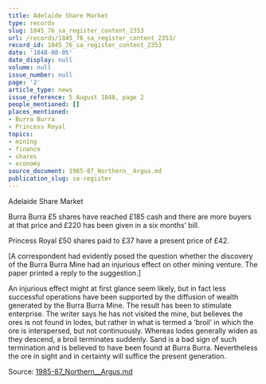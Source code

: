 ```yaml
---
title: Adelaide Share Market
type: records
slug: 1845_76_sa_register_content_2353
url: /records/1845_76_sa_register_content_2353/
record_id: 1845_76_sa_register_content_2353
date: '1848-08-05'
date_display: null
volume: null
issue_number: null
page: '2'
article_type: news
issue_reference: 5 August 1848, page 2
people_mentioned: []
places_mentioned:
- Burra Burra
- Princess Royal
topics:
- mining
- finance
- shares
- economy
source_document: 1985-87_Northern__Argus.md
publication_slug: sa-register
---
```


Adelaide Share Market

Burra Burra £5 shares have reached £185 cash and there are more buyers at that price and £220 has been given in a six months’ bill.

Princess Royal £50 shares paid to £37 have a present price of £42.

[A correspondent had evidently posed the question whether the discovery of the Burra Burra Mine had an injurious effect on other mining venture.  The paper printed a reply to the suggestion.]

An injurious effect might at first glance seem likely, but in fact less successful operations have been supported by the diffusion of wealth generated by the Burra Burra Mine.  The result has been to stimulate enterprise.  The writer says he has not visited the mine, but believes the ores is not found in lodes, but rather in what is termed a ‘broil’ in which the ore is interspersed, but not continuously.  Whereas lodes generally widen as they descend, a broil terminates suddenly.  Sand is a bad sign of such termination and is believed to have been found at Burra Burra.  Nevertheless the ore in sight and in certainty will suffice the present generation.

Source: [1985-87_Northern__Argus.md](/downloads/markdown/1985-87_Northern__Argus.md)
